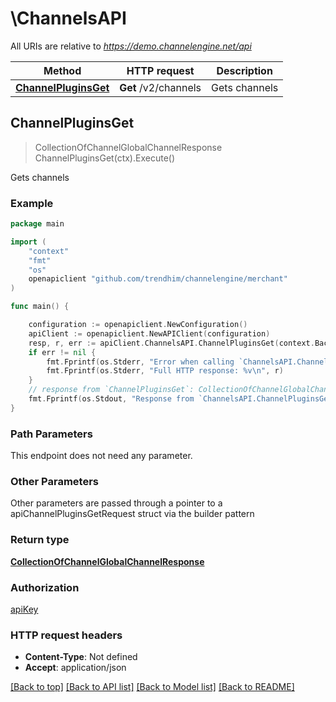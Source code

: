 # \ChannelsAPI

All URIs are relative to *https://demo.channelengine.net/api*

Method | HTTP request | Description
------------- | ------------- | -------------
[**ChannelPluginsGet**](ChannelsAPI.md#ChannelPluginsGet) | **Get** /v2/channels | Gets channels



## ChannelPluginsGet

> CollectionOfChannelGlobalChannelResponse ChannelPluginsGet(ctx).Execute()

Gets channels



### Example

```go
package main

import (
    "context"
    "fmt"
    "os"
    openapiclient "github.com/trendhim/channelengine/merchant"
)

func main() {

    configuration := openapiclient.NewConfiguration()
    apiClient := openapiclient.NewAPIClient(configuration)
    resp, r, err := apiClient.ChannelsAPI.ChannelPluginsGet(context.Background()).Execute()
    if err != nil {
        fmt.Fprintf(os.Stderr, "Error when calling `ChannelsAPI.ChannelPluginsGet``: %v\n", err)
        fmt.Fprintf(os.Stderr, "Full HTTP response: %v\n", r)
    }
    // response from `ChannelPluginsGet`: CollectionOfChannelGlobalChannelResponse
    fmt.Fprintf(os.Stdout, "Response from `ChannelsAPI.ChannelPluginsGet`: %v\n", resp)
}
```

### Path Parameters

This endpoint does not need any parameter.

### Other Parameters

Other parameters are passed through a pointer to a apiChannelPluginsGetRequest struct via the builder pattern


### Return type

[**CollectionOfChannelGlobalChannelResponse**](CollectionOfChannelGlobalChannelResponse.md)

### Authorization

[apiKey](../README.md#apiKey)

### HTTP request headers

- **Content-Type**: Not defined
- **Accept**: application/json

[[Back to top]](#) [[Back to API list]](../README.md#documentation-for-api-endpoints)
[[Back to Model list]](../README.md#documentation-for-models)
[[Back to README]](../README.md)

